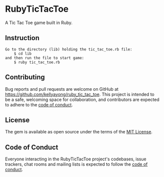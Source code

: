 # RubyTicTacToe

A Tic Tac Toe game built in Ruby.

## Instruction

```
Go to the directory (lib) holding the tic_tac_toe.rb file:
    $ cd lib
and then run the file to start game:
    $ ruby tic_tac_toe.rb
```

## Contributing

Bug reports and pull requests are welcome on GitHub at https://github.com/kellyayong/ruby_tic_tac_toe. This project is intended to be a safe, welcoming space for collaboration, and contributors are expected to adhere to the [code of conduct](https://github.com/kellyayong/ruby_tic_tac_toe/blob/master/CODE_OF_CONDUCT.md).

## License

The gem is available as open source under the terms of the [MIT License](https://opensource.org/licenses/MIT).

## Code of Conduct

Everyone interacting in the RubyTicTacToe project's codebases, issue trackers, chat rooms and mailing lists is expected to follow the [code of conduct](https://github.com/kellyayong/ruby_tic_tac_toe/blob/master/CODE_OF_CONDUCT.md).
